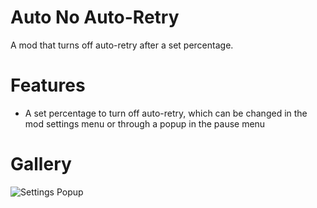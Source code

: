 # Auto No Auto-Retry
A mod that turns off auto-retry after a set percentage.

# Features
- A set percentage to turn off auto-retry, which can be changed in the mod settings menu or through a popup in the pause menu

# Gallery
![Settings Popup](hiimjustin000.auto_no_auto_retry/settings-popup.png?scale=0.9)